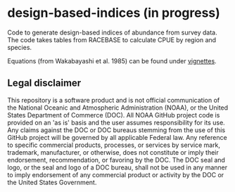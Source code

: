 # design-based-indices (in progress)

Code to generate design-based indices of abundance from survey data. The code takes tables from RACEBASE to calculate CPUE by region and species. 

Equations (from Wakabayashi et al. 1985) can be found under [vignettes](https://github.com/MargaretSiple-NOAA/design-based-indices/tree/master/vignettes).


## Legal disclaimer
This repository is a software product and is not official communication of the National Oceanic and Atmospheric Administration (NOAA), or the United States Department of Commerce (DOC). All NOAA GitHub project code is provided on an 'as is' basis and the user assumes responsibility for its use. Any claims against the DOC or DOC bureaus stemming from the use of this GitHub project will be governed by all applicable Federal law. Any reference to specific commercial products, processes, or services by service mark, trademark, manufacturer, or otherwise, does not constitute or imply their endorsement, recommendation, or favoring by the DOC. The DOC seal and logo, or the seal and logo of a DOC bureau, shall not be used in any manner to imply endorsement of any commercial product or activity by the DOC or the United States Government.